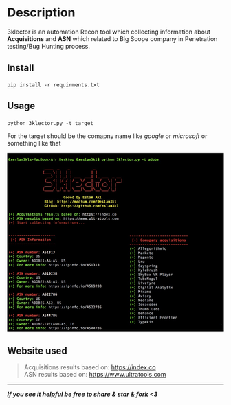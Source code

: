 # Description
3klector is an automation Recon tool which collecting information about **Acquisitions** and **ASN** which related to Big Scope company in Penetration testing/Bug Hunting process. 


## Install 
` pip install -r requirments.txt ` 


## Usage 
` python 3klector.py -t target `

For the target should be the comapny name like *google* or *microsoft* or something like that 


![3klector](3klector.JPEG)



## Website used 
> Acquisitions results based on: https://index.co                   
> ASN results based on: https://www.ultratools.com

------------------------------

***If you see it helpful be free to share & star & fork <3***
